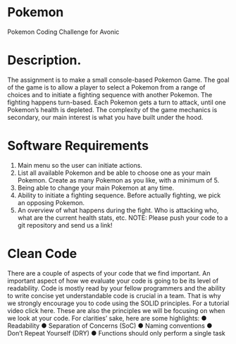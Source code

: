 # Pokemon
Pokemon Coding Challenge for Avonic

# Description.
The assignment is to make a small console-based Pokemon Game. The goal of the game is to
allow a player to select a Pokemon from a range of choices and to initiate a fighting sequence with
another Pokemon. The fighting happens turn-based. Each Pokemon gets a turn to attack, until one
Pokemon’s health is depleted. The complexity of the game mechanics is secondary, our main
interest is what you have built under the hood.

# Software Requirements
1. Main menu so the user can initiate actions.
2. List all available Pokemon and be able to choose one as your main Pokemon. Create as
many Pokemon as you like, with a minimum of 5.
3. Being able to change your main Pokemon at any time.
4. Ability to initiate a fighting sequence. Before actually fighting, we pick an opposing
Pokemon.
5. An overview of what happens during the fight. Who is attacking who, what are the current
health stats, etc.
NOTE: Please push your code to a git repository and send us a link!

# Clean Code
There are a couple of aspects of your code that we find important. An important aspect of how we
evaluate your code is going to be its level of readability. Code is mostly read by your fellow
programmers and the ability to write concise yet understandable code is crucial in a team. That is
why we strongly encourage you to code using the SOLID principles. For a tutorial video click here.
These are also the principles we will be focusing on when we look at your code. For clarities’ sake,
here are some highlights:
● Readability
● Separation of Concerns (SoC)
● Naming conventions
● Don’t Repeat Yourself (DRY)
● Functions should only perform a single task
